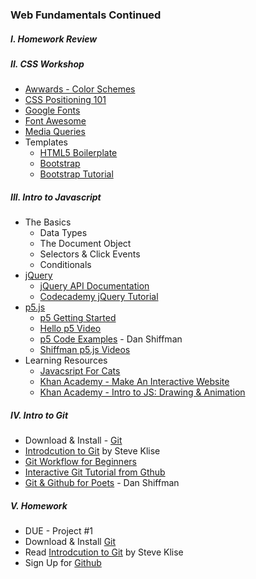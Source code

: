 ### Web Fundamentals Continued

##### I. Homework Review

##### II. CSS Workshop
* [Awwards - Color Schemes](http://www.awwwards.com/trendy-web-color-palettes-and-material-design-color-schemes-tools.html)
* [CSS Positioning 101](http://alistapart.com/article/css-positioning-101)
* [Google Fonts](https://www.google.com/fonts)
* [Font Awesome](http://fortawesome.github.io/Font-Awesome/icons/)
* [Media Queries](https://developer.mozilla.org/en-US/docs/Web/CSS/Media_Queries/Using_media_queries)
* Templates
	* [HTML5 Boilerplate](html5boilerplate.com)
	* [Bootstrap](http://getbootstrap.com/2.3.2/)
	* [Bootstrap Tutorial](http://www.sitepoint.com/twitter-bootstrap-tutorial-handling-complex-designs/)

##### III. Intro to Javascript
* The Basics   
	* Data Types
	* The Document Object
	* Selectors & Click Events
	* Conditionals
* [jQuery](http://jquery.com/)  
	* [jQuery API Documentation](http://api.jquery.com/)
	* [Codecademy jQuery Tutorial](http://www.codecademy.com/en/tracks/jquery)
* [p5.js](https://p5js.org)
	* [p5 Getting Started](http://p5js.org/get-started/)
	* [Hello p5 Video](http://hello.p5js.org/")
	* [p5 Code Examples](https://github.com/shiffman/LearningProcessing-p5.js) - Dan Shiffman
	* [Shiffman p5.js Videos](https://www.youtube.com/user/shiffman/playlists?sort=dd&view=50&shelf_id=14)
* Learning Resources
	* [Javacsript For Cats](http://jsforcats.com/)
	* [Khan Academy - Make An Interactive Website](https://www.codecademy.com/skills/make-an-interactive-website)
	* [Khan Academy - Intro to JS: Drawing & Animation](https://www.khanacademy.org/computing/computer-programming/programming)

##### IV. Intro to Git
* Download & Install - [Git](http://git-scm.com/downloads)
* [Introdcution to Git](http://sklise.com/2012/09/22/introduction-to-git/) by Steve Klise
* [Git Workflow for Beginners](http://sklise.com/2012/10/07/git-workflow-beginner/)
* [Interactive Git Tutorial from Gthub](http://try.github.io/levels/1/challenges/1)
* [Git & Github for Poets](https://www.youtube.com/playlist?list=PLRqwX-V7Uu6ZF9C0YMKuns9sLDzK6zoiV) - Dan Shiffman

##### V. Homework
* DUE - Project #1  
* Download & Install [Git](http://git-scm.com/downloads)  
* Read [Introdcution to Git](http://sklise.com/2012/09/22/introduction-to-git/) by Steve Klise  
* Sign Up for [Github](https://github.com/)